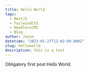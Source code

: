 ```yaml
---
title: Hello World
tags:
  - NextJS
  - TailwindCSS
  - HeadlessCMS
  - Blog
author: Jason
datetime: "2023-01-27T12:02:00.000Z"
slug: helloworld
description: this is a test
---
```


Obligatory first post Hello World.
